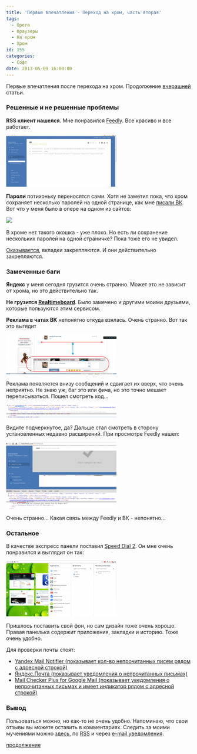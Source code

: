 ```yaml
---
title: 'Первые впечатления - Переход на хром, часть вторая'
tags:
  - Opera
  - браузеры
  - На хром
  - Хром
id: 155
categories:
  - Софт
date: 2013-05-09 16:00:00
---
```


Первые впечатления после перехода на хром. Продолжение [вчерашней](http://atnartur.ru/dopilivaem-hrom-perehod-na-hrom-tchasty-pervaya/ "Допиливаем хром — Переход на хром, часть первая") статьи. <!--more-->

### Решенные и не решенные проблемы

**RSS клиент нашелся**. Мне понравился [Feedly](https://chrome.google.com/webstore/detail/feedly-your-news-rss-goog/hipbfijinpcgfogaopmgehiegacbhmob). Все красиво и все работает. 

[![](/content/2013/05/Image-008-300x140.png)](/content/2013/05/Image-008.png)

**Пароли** потихоньку переносятся сами. Хотя не заметил пока, что хром сохраняет несколько паролей на одной странице, как мне [писали ВК](http://vk.com/wall69498414_2193?reply=2194). Вот что у меня было в опере на одном из сайтов: 

 [![](/content/2013/05/Image-002-копия-300x146.png)](/content/2013/05/Image-002-копия.png)

В хроме нет такого окошка - уже плохо. Но есть ли сохранение нескольких паролей на одной страничке? Пока тоже его не увидел.

[Оказывается](http://vk.com/wall69498414_2193?reply=2194), вкладки закрепляются. И они действительно закрепляются.

### Замеченные баги

**Яндекс** у меня сегодня грузится очень странно. Может это не зависит от хрома, но это действительно так.

**Не грузится [Realtimeboard](http://Realtimeboard.com)**. Было замечено и другими моими друзьями, которые пользуются этим сервисом.

**Реклама в чатах ВК** непонятно откуда взялась. Очень странно. Вот так это выгядит

[![](/content/2013/05/Image-004-300x108.png)](/content/2013/05/Image-004.png)

Реклама появляется внизу сообщений и сдвигает их вверх, что очень неприятно. Не знаю уж, баг это или фича, но это точно мешает переписываться. Пошел смотреть код... 

[![](/content/2013/05/Image-005-300x37.png)](/content/2013/05/Image-005.png)

Видите подчеркнутое, да? Дальше стал смотреть в сторону установленных недавно расширений. При просмотре Feedly нашел: 

[![](/content/2013/05/Image-006-300x180.png)](/content/2013/05/Image-006.png)

Очень странно... Какая связь между Feedly и ВК - непонятно...

### Остальное

В качестве экспресс панели поставил [Speed Dial 2](https://chrome.google.com/webstore/detail/speed-dial-2/jpfpebmajhhopeonhlcgidhclcccjcik). Он мне очень понравился и выглядит он так:

[![Image 007](/content/2013/05/Image-007-300x151.png)](/content/2013/05/Image-007.png)

Пришлось поставить свой фон, но сам дизайн тоже очень хорошо. Правая панелька содержит приложения, закладки и историю. Тоже очень удобно.

Для проверки почты стоят:

*   [Yandex Mail Notifier (показывает кол-во непрочитанных писем рядом с адресной строкой)](https://chrome.google.com/webstore/detail/yandex-mail-notifier/eadffjcokgoackhjjolijibmofedopnk)
*   [Яндекс.Почта (показывает уведомления о непрочитанных письмах)](https://chrome.google.com/webstore/detail/%D1%8F%D0%BD%D0%B4%D0%B5%D0%BA%D1%81%D0%BF%D0%BE%D1%87%D1%82%D0%B0/lonndeeklpobbkjaacljjjkddafbbbfa)
*   [Mail Checker Plus for Google Mail (показывает уведомления о непрочитанных письмах и имеет индикатор рядом с адресной строкой)](https://chrome.google.com/webstore/detail/mail-checker-plus-for-goo/gffjhibehnempbkeheiccaincokdjbfe)

### Вывод

Пользоваться можно, но как-то не очень удобно. Напоминаю, что свои отзывы вы можете оставить в комментариях. Следить за моими мучениями можно [здесь](http://atnartur.ru "atnartur.ru"), по [RSS](http://feeds.feedburner.com/atnartur "RSS лента") и через [e-mail уведомления](http://atnartur.ru "atnartur.ru").

[продолжение](http://atnartur.ru/eshte-odin-deny-s-hromom-perehod-na-hrom-tchasty-tretyya/ "Еще один день с хромом — Переход на хром, часть третья")